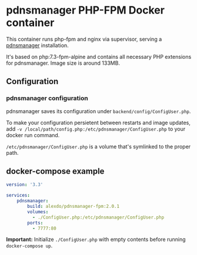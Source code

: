 # pdnsmanager PHP-FPM Docker container

This container runs php-fpm and nginx via supervisor, serving a [pdnsmanager](https://pdnsmanager.org/quickstart/) installation.

It's based on php:7.3-fpm-alpine and contains all necessary PHP extensions for pdnsmanager. Image size is around 133MB.

## Configuration

### pdnsmanager configuration

pdnsmanager saves its configuration under `backend/config/ConfigUser.php`.  

To make your configuration persietent between restarts and image updates, add 
`-v /local/path/config.php:/etc/pdnsmanager/ConfigUser.php` to your docker run command.

`/etc/pdnsmanager/ConfigUser.php` is a volume that's symlinked to the proper path.

## docker-compose example

```yaml
version: '3.3'

services:
    pdnsmanager:
        build: alexdo/pdnsmanager-fpm:2.0.1
        volumes:
          - ./ConfigUser.php:/etc/pdnsmanager/ConfigUser.php
        ports:
          - 7777:80
```

**Important:** Initialize `./ConfigUser.php` with empty contents before running `docker-compose up`.


